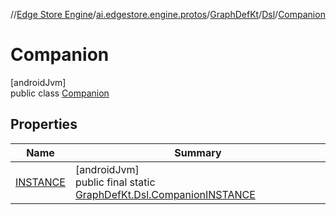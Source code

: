 //[Edge Store Engine](../../../../../index.md)/[ai.edgestore.engine.protos](../../../index.md)/[GraphDefKt](../../index.md)/[Dsl](../index.md)/[Companion](index.md)

# Companion

[androidJvm]\
public class [Companion](index.md)

## Properties

| Name | Summary |
|---|---|
| [INSTANCE](index.md#-29285714%2FProperties%2F-89531115) | [androidJvm]<br>public final static [GraphDefKt.Dsl.Companion](index.md)[INSTANCE](index.md#-29285714%2FProperties%2F-89531115) |
